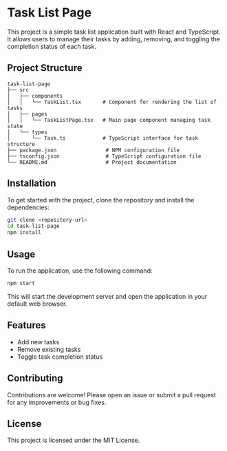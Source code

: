 # Task List Page

This project is a simple task list application built with React and TypeScript. It allows users to manage their tasks by adding, removing, and toggling the completion status of each task.

## Project Structure

```
task-list-page
├── src
│   ├── components
│   │   └── TaskList.tsx       # Component for rendering the list of tasks
│   ├── pages
│   │   └── TaskListPage.tsx   # Main page component managing task state
│   └── types
│       └── Task.ts            # TypeScript interface for task structure
├── package.json                # NPM configuration file
├── tsconfig.json               # TypeScript configuration file
└── README.md                   # Project documentation
```

## Installation

To get started with the project, clone the repository and install the dependencies:

```bash
git clone <repository-url>
cd task-list-page
npm install
```

## Usage

To run the application, use the following command:

```bash
npm start
```

This will start the development server and open the application in your default web browser.

## Features

- Add new tasks
- Remove existing tasks
- Toggle task completion status

## Contributing

Contributions are welcome! Please open an issue or submit a pull request for any improvements or bug fixes.

## License

This project is licensed under the MIT License.